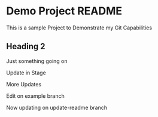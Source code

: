 # Demo Project README

This is a sample Project to Demonstrate my Git Capabilities

## Heading 2

Just something going on

Update in Stage

More Updates

Edit on example branch

Now updating on update-readme branch
